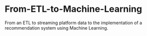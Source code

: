 # From-ETL-to-Machine-Learning
From an ETL to streaming platform data to the implementation of a recommendation system using Machine Learning.
